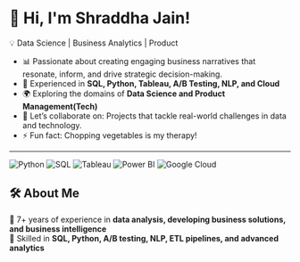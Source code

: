 # 👋 Hi, I'm Shraddha Jain!

  💡 Data Science | Business Analytics | Product
+ 📊 Passionate about creating engaging business narratives that resonate, inform, and drive strategic decision-making.
+ 🚀 Experienced in **SQL, Python, Tableau, A/B Testing, NLP, and Cloud**  
+ 🌍 Exploring the domains of **Data Science and Product Management(Tech)**
+ 👯 Let’s collaborate on: Projects that tackle real-world challenges in data and technology.
+ ⚡ Fun fact: Chopping vegetables is my therapy!

---
![Python](https://img.shields.io/badge/-Python-3776AB?style=flat&logo=python&logoColor=white)
![SQL](https://img.shields.io/badge/-SQL-CC2927?style=flat&logo=postgresql&logoColor=white)
![Tableau](https://img.shields.io/badge/-Tableau-E97627?style=flat&logo=tableau&logoColor=white)
![Power BI](https://img.shields.io/badge/-Power%20BI-F2C811?style=flat&logo=powerbi&logoColor=black)
![Google Cloud](https://img.shields.io/badge/-Google%20Cloud-4285F4?style=flat&logo=google-cloud&logoColor=white)

## 🛠 About Me
🔹 7+ years of experience in **data analysis, developing business solutions, and business intelligence**  
🔹 Skilled in **SQL, Python, A/B testing, NLP, ETL pipelines, and advanced analytics**
